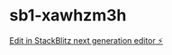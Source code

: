 # sb1-xawhzm3h

[Edit in StackBlitz next generation editor ⚡️](https://stackblitz.com/~/github.com/haoffice68/sb1-xawhzm3h)